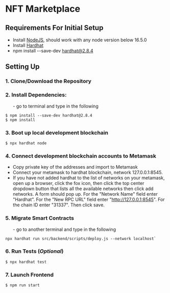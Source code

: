 # NFT Marketplace

## Requirements For Initial Setup

-   Install [NodeJS](https://nodejs.org/en/), should work with any node version below 16.5.0
-   Install [Hardhat](https://hardhat.org/)
-   npm install --save-dev hardhat@2.8.4

## Setting Up

### 1. Clone/Download the Repository

### 2. Install Dependencies:

<ul>- go to terminal and type in the following</ul>

```
$ npm install --save-dev hardhat@2.8.4
$ npm install
```

### 3. Boot up local development blockchain

```
$ npx hardhat node
```

### 4. Connect development blockchain accounts to Metamask

-   Copy private key of the addresses and import to Metamask
-   Connect your metamask to hardhat blockchain, network 127.0.0.1:8545.
-   If you have not added hardhat to the list of networks on your metamask, open up a browser, click the fox icon, then click the top center dropdown button that lists all the available networks then click add networks. A form should pop up. For the "Network Name" field enter "Hardhat". For the "New RPC URL" field enter "http://127.0.0.1:8545". For the chain ID enter "31337". Then click save.

### 5. Migrate Smart Contracts

<ul>- go to another terminal and type in the following</ul>

```
npx hardhat run src/backend/scripts/deploy.js --network localhost`
```

### 6. Run Tests (_Optional_)

```
$ npx hardhat test
```

### 7. Launch Frontend

```
$ npm run start
```
